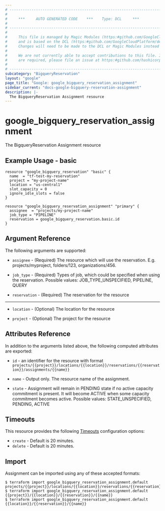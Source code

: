 ```yaml
---
# ----------------------------------------------------------------------------
#
#     ***     AUTO GENERATED CODE    ***    Type: DCL     ***
#
# ----------------------------------------------------------------------------
#
#     This file is managed by Magic Modules (https:#github.com/GoogleCloudPlatform/magic-modules)
#     and is based on the DCL (https:#github.com/GoogleCloudPlatform/declarative-resource-client-library).
#     Changes will need to be made to the DCL or Magic Modules instead of here.
#
#     We are not currently able to accept contributions to this file. If changes
#     are required, please file an issue at https:#github.com/hashicorp/terraform-provider-google/issues/new/choose
#
# ----------------------------------------------------------------------------
subcategory: "BigqueryReservation"
layout: "google"
page_title: "Google: google_bigquery_reservation_assignment"
sidebar_current: "docs-google-bigquery-reservation-assignment"
description: |-
  The BigqueryReservation Assignment resource
---
```


# google_bigquery_reservation_assignment

The BigqueryReservation Assignment resource

## Example Usage - basic
```hcl
resource "google_bigquery_reservation" "basic" {
  name  = "tf-test-my-reservation"
  project = "my-project-name"
  location = "us-central1"
  slot_capacity = 0
  ignore_idle_slots = false
}

resource "google_bigquery_reservation_assignment" "primary" {
  assignee  = "projects/my-project-name"
  job_type = "PIPELINE"
  reservation = google_bigquery_reservation.basic.id
}
```

## Argument Reference

The following arguments are supported:

* `assignee` -
  (Required)
  The resource which will use the reservation. E.g. projects/myproject, folders/123, organizations/456.
  
* `job_type` -
  (Required)
  Types of job, which could be specified when using the reservation. Possible values: JOB_TYPE_UNSPECIFIED, PIPELINE, QUERY
  
* `reservation` -
  (Required)
  The reservation for the resource
  


- - -

* `location` -
  (Optional)
  The location for the resource
  
* `project` -
  (Optional)
  The project for the resource
  


## Attributes Reference

In addition to the arguments listed above, the following computed attributes are exported:

* `id` - an identifier for the resource with format `projects/{{project}}/locations/{{location}}/reservations/{{reservation}}/assignments/{{name}}`

* `name` -
  Output only. The resource name of the assignment.
  
* `state` -
  Assignment will remain in PENDING state if no active capacity commitment is present. It will become ACTIVE when some capacity commitment becomes active. Possible values: STATE_UNSPECIFIED, PENDING, ACTIVE
  
## Timeouts

This resource provides the following
[Timeouts](/docs/configuration/resources.html#timeouts) configuration options:

- `create` - Default is 20 minutes.
- `delete` - Default is 20 minutes.

## Import

Assignment can be imported using any of these accepted formats:

```
$ terraform import google_bigquery_reservation_assignment.default projects/{{project}}/locations/{{location}}/reservations/{{reservation}}/assignments/{{name}}
$ terraform import google_bigquery_reservation_assignment.default {{project}}/{{location}}/{{reservation}}/{{name}}
$ terraform import google_bigquery_reservation_assignment.default {{location}}/{{reservation}}/{{name}}
```



